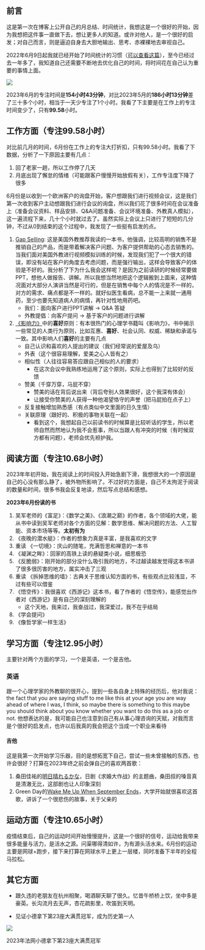 ## 前言

这是第一次在博客上公开自己的月总结、时间统计，我想这是一个很好的开始，因为我想把这件事一直做下去，想让更多人的知道。或许对他人，是一个很好的启发；对自己而言，则是逼迫自身去大胆地输出、思考、赤裸裸地去审视自己。

2022年6月9日起我就已经开始了时间统计的习惯（[可以查看这篇](https://rolen.wiki/%e4%b8%a4%e4%b8%aa%e6%94%b9%e5%8f%98/)），至今已经过去一年多了，我知道自己还需要不断地去优化自己的时间，将时间花在自己认为重要的事情上面。

![](https://rolen.wiki/wp-content/uploads/2023/07/image-1024x530.png)

2023年6月的专注时间是**154小时43分钟**，对比2023年5月的**186小时13分钟**差了三十多个小时，相当于一天少专注了1个小时。我看了下主要是在工作上的专注时间变少了，只有**99.58**小时。

## 工作方面（专注99.58小时）

对比前几月的时间，6月份在工作上的专注大打折扣，只有99.58小时。我看了下数据，分析了一下原因主要有几点：

1. 回了老家一趟，所以工作停了几天
2. 月底出现了懈怠的情绪（可能跟客户慢慢开始放假有关），工作专注度下降了很多

6月份是以收到一个欧洲客户的询盘开始，客户想跟我们进行视频会议，这是我们第一次收到客户主动想跟我们进行会议的询盘，所以我们花了很多时间在会议准备上（准备会议资料、样品安排、Q&A问题准备、会议环境准备、外教真人模拟），这一遍流程下来，几十个小时就过去了。虽然实际上会议上只进行了短短的几分钟，不过从0到结束的这个过程中，我发现了一些挺有启发的点。

1. [Gap Selling](https://book.douban.com/subject/35545003/): 这是美国外教推荐我读的一本书，他强调，比较高明的销售不是推销自己的产品，而是带着解决客户问题、为客户提供帮助的心态去销售的。当我们面对美国外教进行视频模拟训练的时候，发现我们犯了一个很大的错误，即没有站在客户的角度去考虑问题，而是强行输出，这样会导致客户的体验是不好的。我分析了下为什么我会这样呢？是因为之前读研的时候经常要做PPT，想他人做报告、讲解。所以我想当然地把这个逻辑搬到上面来，这种情况面对大部分人演讲当然是可行的，但是在销售中每个人的情况是不一样的，对方的需求、痛点都是不一样的。就好似医生看病，总不能一上来就一通用药，至少也要先知道病人的病情，再针对性地用药吧。
    - 我们：面向客户进行PPT讲解 → Q&A 答疑
    - 外教提倡：向客户提问 → 基于客户的问题进行讲解
2. [《影响力》](https://book.douban.com/subject/35637771/)中的**喜好**原则：有本很热门的心理学书籍叫《影响力》，书中揭示一些常见的人类行为原则，比如互惠、**喜好**、社会认同、权威、稀缺和承诺与一致。其中影响人们**喜好**的主要有几点
    - 自己认识和喜欢的人提出的建议（我们经常说的爱屋及乌）
    - 外表（这个很容易理解，爱美之心人皆有之）
    - 相似性（人往往容易答应跟自己相似的人的要求）
        - 在这次会议中我熟练地运用了这个原则，实际上也得到了比较好的反馈
    - 赞美（千穿万穿，马屁不穿）
        - 赞美的话在背后说出来（背后夸别人效果很好，这个我深有体会）
        - 让接受你赞美的人获得一种他渴望恪守的声誉（把马屁拍在点子上）
    - 反复接触增加熟悉感（有点类似中文里面的日久生情）
    - 关联原理（跟好的、积极的事物关联在一起）
        - 看到这个，我想起自己以前读书的时候算是比较听话的学生，所以老师自然而然地认为我不会惹事，所以当跟人有冲突的时候（有时候双方都有问题），老师会优先袒护我。

## 阅读方面（专注10.68小时）

2023年年初开始，我在阅读上的时间投入开始急剧下滑，我想很大的一个原因是自己的心没有那么静了，被外物所影响了。不过好的方面是，自己不太拘泥于阅读的数量和时间，很多书我会反复地读，然后写点总结和感想。

**2023年6月份读的书**

1. 吴军老师的《富足》：《数学之美》、《浪潮之巅》的作者，各个领域的大佬，能从书中读到吴军老师对各个方面的见解：数学思维、解决问题的方法、人工智能、资本市场等等。**太初有为**
2. 《夜晚的潜水艇》：作者的想象力真是丰富，是我喜欢的文字
3. 重读 《一切境》：庆山的随笔，充满哲思和禅意的一本书
4. 《凝渊之眸》：回家的高铁上读的悬疑类小说，细思极恐
5. 《反脆弱》：刚开始的部分没什么吸引我的地方，不过越读越发觉得这本书讲了很多很厉害的地方，属实冲击了三观
6. 重读 《拆掉思维的墙》：古典关于思维认知方面的书，有些观点比较浅显，不过有些可以借鉴
7. 《悟空传》：我很喜欢《西游记》这本书，看了作者的《悟空传》，能感觉出作者对《西游记》是有自己的深刻理解的
    - 这个天地，我来过，我奋战过，我深爱过，我不在乎结局
8. 《学会提问》
9. 《像哲学家一样生活》

## 学习方面（专注12.95小时）

主要针对两个方面的学习，一个是英语，一个是吉他。

### 英语

跟一个心理学家的外教聊的很开心，提到一些各自身上特殊的经历后，他对我说：the fact that you are saying stuff to me like this at your age you are way ahead of where I was, I think, so maybe there is something to this maybe you should think about you know whether you want to do this as a job or not. 他想表达的是，我可能自己也注意到自己有从事心理咨询的天赋，对我而言是个很好的启发点，也许以后我真的我会把这个当成一个职业来看待

#### 吉他

这是我第一次开始学习乐器，目的是想拓宽下自己，尝试一些未曾接触的东西，也许会很好？打算在2023年终之前会弹自己的喜欢两首歌：

1. 桑田佳祐的[明日晴れるかな](https://www.youtube.com/watch?v=7JXEqX7M4Kc)，日剧《求婚大作战》的主题曲，桑田叔的嗓音真是清澈无比，这部剧也让人印象深刻
2. Green Day的[Wake Me Up When September Ends](https://www.youtube.com/watch?v=NU9JoFKlaZ0)，大学开始就很喜欢这首歌，讲诉了一个很悲伤的故事，关于父亲的

## 运动方面（专注10.65小时）

疫情结束后，自己的运动时间开始慢慢提升，这是一个很好的信号，运动给我带来很多能量与活力，是活水之源。问渠哪得清如许，为有源头活水来。6月份的运动主要是网球+跑步，接下来打算在网球水平上更上一层楼，同时准备下半年的全程马拉松。

## 其它方面

- 跟久违的老朋友在杭州相聚，喝酒聊天聊了很久。忆昔午桥桥上饮，坐中多是豪英。长沟流月去无声，杏花疏影里，吹笛到天明。

- 见证小德拿下第23座大满贯冠军，成为历史第一人

![](https://rolen.wiki/wp-content/uploads/2023/07/Xnip2023-07-04_10-35-15-1024x995.jpg)

2023年法网小德拿下第23座大满贯冠军